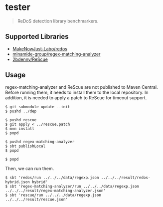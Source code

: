 # tester

> ReDoS detection library benchmarkers.

## Supported Libraries

- [MakeNowJust-Labo/redos](https://github.com/MakeNowJust-Labo/redos)
- [minamide-group/regex-matching-analyzer](https://github.com/minamide-group/regex-matching-analyzer)
- [2bdenny/ReScue](https://github.com/2bdenny/ReScue)

## Usage

regex-matching-analyzer and ReScue are not published to Maven Central.
Before running them, it needs to install them to the local repository.
In addition, it is needed to apply a patch to ReScue for timeout support.

```console
$ git submodule update --init
$ pushd ../dep

$ pushd rescue
$ git apply < ../rescue.patch
$ mvn install
$ popd

$ pushd regex-matching-analyzer
$ sbt publishLocal
$ popd

$ popd
```

Then, we can run them.

```console
$ sbt 'redos/run ../../../data/regexp.json ../../../result/redos-hybrid.json hybrid'
$ sbt 'regex-matching-analyzer/run ../../../data/regexp.json ../../../result/regex-matching-analyzer.json'
$ sbt 'rescue/run ../../../data/regexp.json ../../../result/rescue.json'
```
